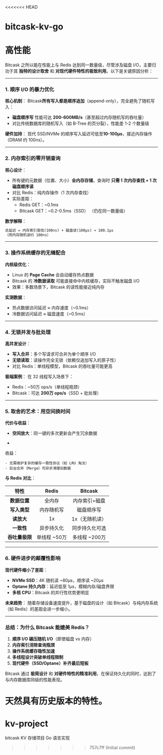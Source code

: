 <<<<<<< HEAD
# bitcask-kv-go

# 高性能

Bitcask 之所以能在性能上与 Redis 达到同一数量级，尽管涉及磁盘 I/O，主要归功于其 **独特的设计取舍** 和 **对现代硬件特性的极致利用**。以下是关键原因分析：

------

### **1. 顺序 I/O 的暴力优化**

**核心机制**：
Bitcask ​**所有写入都是顺序追加**​（append-only），完全避免了随机写入：

- **磁盘顺序写** 性能可达 **200-600MB/s**（甚至超过内存随机写的吞吐量）
- 对比传统数据库的随机写入（如 B-Tree 的页分裂），性能差 1-2 个数量级

**硬件加持**：
现代 SSD/NVMe 的顺序写入延迟可低至 ​**10-100μs**，接近内存操作（DRAM 约 100ns）。

------

### **2. 内存索引的零开销查询**

**核心设计**：

- 所有键的元数据（位置、大小）**全内存存储**，查询时 **只需 1 次内存查找 + 1 次磁盘顺序读**
- 对比 Redis：纯内存操作（1 次内存查找）
- 实际差距：
    - Redis GET：~0.1ms
    - Bitcask GET：~0.2-0.5ms（SSD）
      （仍在同一数量级）

**数学解释**：

```markdown
总延迟 = 内存索引查找(100ns) + 磁盘读(100μs) ≈ 100.1μs  
（而内存随机读约 100ns）
```

------

### **3. 操作系统缓存的无缝配合**

**内核级优化**：

- Linux 的 **Page Cache** 会自动缓存热点数据
- Bitcask 的 **冷数据读取** 可能直接命中内核缓存，实际不触发磁盘 I/O
- 效果：多数场景下，Bitcask 的读性能接近纯内存

**实测数据**：

- 热点数据访问延迟 ≈ 内存速度（~0.1ms）
- 冷数据访问延迟 ≈ 磁盘速度（~0.5ms）

------

### **4. 无锁并发与批处理**

**高并发设计**：

- **写入合并**：多个写请求可合并为单个顺序 I/O
- **无锁读取**：读操作完全无锁（依赖仅追加写入的原子性）
- 对比 Redis：单线程模型，Bitcask 的吞吐量可能更高

**极端案例**：
在 32 线程写入场景下：

- Redis：~50万 ops/s（单线程瓶颈）
- Bitcask：可达 **200万 ops/s**（SSD + 批处理）

------

### **5. 取舍的艺术：用空间换时间**

**代价与收益**：

- **空间放大**：同一键的多次更新会产生冗余数据

-

收益：

    - 无需维护复杂的缓存一致性协议（如 LRU 淘汰）
    - 后台合并（Merge）可异步清理旧数据

**与 Redis 对比**：

|      特性      |    Redis     |    Bitcask     |
| :------------: | :----------: | :------------: |
|  **数据位置**  |    全内存    | 内存索引+磁盘  |
|  **写入类型**  |  内存随机写  |   磁盘顺序写   |
|   **读放大**   |      1x      | 1x（无随机读） |
|   **一致性**   |  异步持久化  | 同步持久化可选 |
| **吞吐量极限** | 单线程 ~50万 | 多线程 ~200万  |

------

### **6. 硬件进步的颠覆性影响**

**现代硬件缩小了差距**：

- **NVMe SSD**：4K 随机读 ~80μs，顺序读 ~20μs
- **Optane 持久内存**：延迟低至 1μs，模糊内存/磁盘界限
- **多核 CPU**：Bitcask 的并行性优势更明显

**未来趋势**：
随着存储设备速度提升，基于磁盘的设计（如 Bitcask）与纯内存系统（如 Redis）的差距会进一步缩小。


------

### **总结：为什么 Bitcask 能媲美 Redis？**

1. **顺序 I/O 碾压随机 I/O**（即使磁盘 vs 内存）
2. **内存索引消除查询瓶颈**
3. **操作系统缓存隐性加速**
4. **多线程设计突破单线程限制**
5. **现代硬件（SSD/Optane）补齐最后短板**

Bitcask 通过 **极简设计** 和 **对硬件特性的精准利用**，在保证持久化的同时，达到了与内存数据库同级的性能表现。

天然具有历史版本的特性。
=======
# kv-project
bitcask KV 存储项目 Go 语言实现
>>>>>>> 757c7ff (Initial commit)
